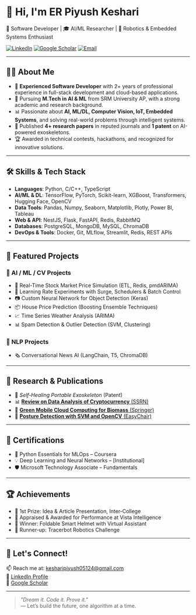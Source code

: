 # 👋 Hi, I'm ER Piyush Keshari

🚀 Software Developer | 🎓 AI/ML Researcher | 🤖 Robotics & Embedded Systems Enthusiast

[![LinkedIn](https://img.shields.io/badge/LinkedIn-blue?logo=linkedin&style=flat-square)](https://www.linkedin.com/in/piyush-keshari-755b41177/)
[![Google Scholar](https://img.shields.io/badge/Google%20Scholar-Click%20Here-blueviolet?style=flat-square&logo=google-scholar)]([https://scholar.google.com](https://scholar.google.com/citations?user=seoKtFQAAAAJ&hl=en&authuser=1))
[![Email](https://img.shields.io/badge/Email-kesharipiyush05124@gmail.com-red?style=flat-square&logo=gmail)](mailto:kesharipiyush05124@gmail.com)

---

## 👨‍💻 About Me

- 🔧 **Experienced Software Developer** with 2+ years of professional experience in full-stack development and cloud-based applications.
- 🧠 Pursuing **M.Tech in AI & ML** from SRM University AP, with a strong academic and research background.
- 📊 Passionate about **AI, ML/DL, Computer Vision, IoT, Embedded Systems**, and solving real-world problems through intelligent systems.
- 📄 Published **4+ research papers** in reputed journals and **1 patent** on AI-powered exoskeletons.
- 🏆 Awarded in technical contests, hackathons, and recognized for innovative solutions.

---

## 🛠️ Skills & Tech Stack

- **Languages**: Python, C/C++, TypeScript
- **AI/ML & DL**: TensorFlow, PyTorch, Scikit-learn, XGBoost, Transformers, Hugging Face, OpenCV
- **Data Tools**: Pandas, Numpy, Seaborn, Matplotlib, Plotly, Power BI, Tableau
- **Web & API**: NestJS, Flask, FastAPI, Redis, RabbitMQ
- **Databases**: PostgreSQL, MongoDB, MySQL, ChromaDB
- **DevOps & Tools**: Docker, Git, MLflow, Streamlit, Redis, REST APIs

---

## 📘 Featured Projects

### 🤖 AI / ML / CV Projects
- 🔁 Real-Time Stock Market Price Simulation (ETL, Redis, pmdARIMA)
- 🧠 Learning Rate Experiments with Surge, Schedulers & Batch Control
- 📷 Custom Neural Network for Object Detection (Keras)
- 📦 House Price Prediction (Boosting Ensemble Techniques)
- 📈 Time Series Weather Analysis (ARIMA)
- 📊 Spam Detection & Outlier Detection (SVM, Clustering)

### 🧠 NLP Projects
- 🗞️ Conversational News AI (LangChain, T5, ChromaDB)


---

## 📝 Research & Publications

- 🔬 *Self-Healing Portable Exoskeleton* (Patent)
- 📊 [**Review on Data Analysis of Cryptocurrency** (SSRN)](https://ssrn.com/abstract=3350318)
- 🌱 [**Green Mobile Cloud Computing for Biomass** (Springer)](https://doi.org/10.1007/978-3-031-08038-8_12)
- 💺 [**Posture Detection with SVM and OpenCV** (EasyChair)](https://easychair.org/publications/preprint/BpNn)

---

## 📜 Certifications

- 🏅 Python Essentials for MLOps – Coursera  
- 💡 Deep Learning and Neural Networks – [Institutional]  
- 🛡️ Microsoft Technology Associate – Fundamentals

---

## 🏆 Achievements

- 🥇 1st Prize: Idea & Article Presentation, Inter-College
- 🧠 Appraised & Awarded for Performance at Vista Intelligence
- 🧢 Winner: Foldable Smart Helmet with Virtual Assistant
- 🤖 Runner-up: Tracerbot Robotics Challenge

---

## 🤝 Let's Connect!

📫 Reach me at: [kesharipiyush05124@gmail.com](mailto:kesharipiyush05124@gmail.com)  
🔗 [LinkedIn Profile](https://www.linkedin.com/in/piyush-keshari-755b41177/)  
📑 [Google Scholar](https://scholar.google.com)

---

> _"Dream it. Code it. Prove it."_  
> — Let’s build the future, one algorithm at a time.


